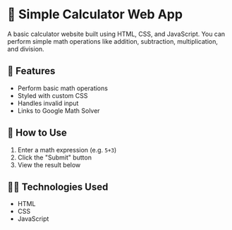 # 🧮 Simple Calculator Web App

A basic calculator website built using HTML, CSS, and JavaScript. You can perform simple math operations like addition, subtraction, multiplication, and division.

## 🔧 Features
- Perform basic math operations
- Styled with custom CSS
- Handles invalid input
- Links to Google Math Solver

## 🚀 How to Use
1. Enter a math expression (e.g. `5+3`)
2. Click the "Submit" button
3. View the result below


## 👨‍💻 Technologies Used
- HTML
- CSS
- JavaScript
